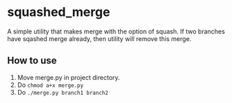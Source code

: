 # squashed_merge
A simple utility that makes merge with the option of squash. If two branches have sqashed merge already, then utility will remove this merge.
## How to use
1. Move merge.py in project directory.
2. Do `chmod a+x merge.py`
3. Do `./merge.py branch1 branch2`
